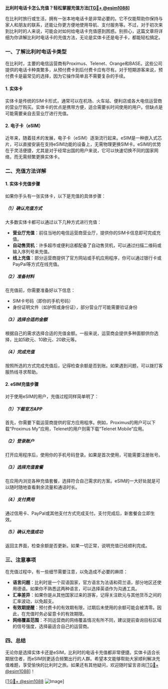 **比利时电话卡怎么充值？轻松掌握充值方法[[TG💪+ @esim1088](https://t.me/s/esim1088)]**

在比利时旅行或生活，拥有一张本地电话卡是非常必要的。它不仅能帮助你保持与家人和朋友的联系，还能让你更方便地使用导航、支付服务等。不过，对于初次来到比利时的人来说，可能会对如何给电话卡充值感到困惑。别担心，这篇文章将详细为你讲解比利时电话卡的充值方法，无论是实体卡还是电子卡，都能轻松搞定。

### 一、了解比利时电话卡类型

在比利时，主要的电信运营商有Proximus、Telenet、Orange和BASE。这些公司提供的电话卡种类繁多，从预付费卡到后付费卡应有尽有。对于短期游客来说，预付费卡是最常见的选择，因为它操作简单且不需要复杂的手续。

#### 1. 实体卡
实体卡是传统的SIM卡形式，通常可以在机场、火车站、便利店或各大电信运营商的营业厅购买。实体卡的优点是携带方便，适合需要长时间使用的用户。但缺点是可能需要亲自去营业厅进行充值。

#### 2. 电子卡（eSIM）
近年来，随着技术的发展，电子卡（eSIM）逐渐流行起来。eSIM是一种嵌入式芯片，可以直接安装在支持eSIM功能的设备上，无需物理更换SIM卡。eSIM的优势在于灵活便捷，尤其是对于经常出国的用户来说，它可以快速切换不同的国家网络，而无需频繁更换实体卡。

### 二、充值方法详解

#### 1. 实体卡充值步骤
如果你手头有一张实体卡，以下是充值的具体步骤：

##### （1）确认充值方式
大多数实体卡都可以通过以下几种方式进行充值：
- **营业厅充值**：前往当地的电信运营商营业厅，提供你的SIM卡信息即可完成充值。
- **自动售货机**：许多超市或便利店都配备了自动售货机，可以通过扫描二维码或输入序列号来充值。
- **线上充值**：部分运营商提供了官方网站或手机应用程序，你可以通过银行卡或PayPal等方式在线充值。

##### （2）准备材料
在充值前，你需要准备好以下信息：
- SIM卡号码（即你的手机号码）
- 身份证明文件（如护照或身份证），部分营业厅可能需要验证身份

##### （3）选择合适的金额
根据自己的需求选择合适的充值金额。一般来说，运营商会提供多种面额供你选择，比如5欧元、10欧元、20欧元等。

##### （4）完成充值
按照所选的方式完成充值后，记得检查余额是否到账。如果遇到问题，可以拨打客服热线寻求帮助。

#### 2. eSIM充值步骤
对于使用eSIM的用户，充值过程同样简单明了：

##### （1）下载官方APP
首先，你需要下载运营商提供的官方应用程序。例如，Proximus的用户可以下载“Proximus My”应用，Telenet的用户则需下载“Telenet Mobile”应用。

##### （2）登录账户
打开应用程序后，使用你的手机号码登录。如果是首次使用，可能需要注册账号。

##### （3）选择充值套餐
在应用内浏览各种充值套餐，选择符合自己需求的方案。eSIM的一大好处就是可以随时随地查看剩余流量和通话时长。

##### （4）支付费用
通过信用卡、PayPal或其他支付方式完成支付。支付完成后，新套餐会立即生效。

##### （5）确认充值成功
返回主界面，检查余额是否更新。如果一切正常，说明充值已经顺利完成。

### 三、注意事项

在充值过程中，有一些细节需要注意，以免造成不必要的麻烦：

- **语言问题**：比利时是一个双语国家，官方语言为法语和荷兰语，部分地区还使用德语。如果你不熟悉这两种语言，可以选择英语作为沟通工具。
- **汇率差异**：如果你是从其他国家过来的游客，记得关注欧元与其他货币之间的汇率波动，以免超支。
- **有效期提醒**：预付费卡的有效期有限，过期后未使用的余额可能会被清零。因此，在充值时务必留意卡的有效期限。
- **网络覆盖范围**：不同运营商的网络覆盖情况有所不同，建议提前查询目标区域的信号强度，选择最适合自己的运营商。

### 四、总结

无论你是选择实体卡还是eSIM，比利时的电话卡充值都非常便捷。实体卡适合长期居住者，而eSIM则更适合频繁出行的人群。希望本文能够帮助大家顺利解决充值难题，享受愉快的比利时之旅。如果还有其他疑问，欢迎随时留言咨询[[TG💪+ @esim1088](https://t.me/s/esim1088)]！

[[TG💪+ @esim1088](https://t.me/s/esim1088) ![Image](https://i.postimg.cc/4NQfJmqS/Snipaste-2025-05-13-00-14-12.png)]